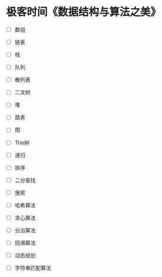 # 极客时间《数据结构与算法之美》
- [ ] 数组
- [ ] 链表
- [ ] 栈
- [ ] 队列
- [ ] 散列表
- [ ] 二叉树
- [ ] 堆
- [ ] 跳表
- [ ] 图
- [ ] Trie树
- [ ] 递归
- [ ] 排序
- [ ] 二分查找
- [ ] 搜索
- [ ] 哈希算法
- [ ] 贪心算法
- [ ] 分治算法
- [ ] 回溯算法
- [ ] 动态规划
- [ ] 字符串匹配算法

